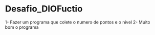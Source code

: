 # Desafio_DIOFuctio
1- Fazer um programa que colete o numero de pontos e o nivel
2- Muito bom o programa 
